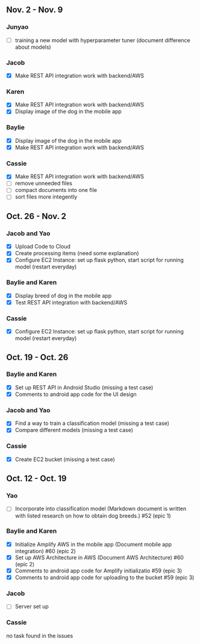 ## Nov. 2 - Nov. 9
###  Junyao
- [ ] training a new model with hyperparameter tuner (document difference about models)

### Jacob
- [x] Make REST API integration work with backend/AWS

### Karen
- [x] Make REST API integration work with backend/AWS
- [x] Display image of the dog in the mobile app

### Baylie
- [x] Display image of the dog in the mobile app
- [x] Make REST API integration work with backend/AWS

### Cassie
- [x] Make REST API integration work with backend/AWS
- [ ] remove unneeded files
- [ ] compact documents into one file
- [ ] sort files more integently

## Oct. 26 - Nov. 2
### Jacob and Yao
- [x] Upload Code to Cloud
- [x] Create processing items (need some explanation)
- [x] Configure EC2 Instance: set up flask python, start script for running model (restart everyday)

### Baylie and Karen
- [x] Display breed of dog in the mobile app
- [x] Test REST API integration with backend/AWS

### Cassie
- [x] Configure EC2 Instance: set up flask python, start script for running model (restart everyday)

## Oct. 19 - Oct. 26
### Baylie and Karen
- [x] Set up REST API in Android Studio (missing a test case)
- [x] Comments to android app code for the UI design

### Jacob and Yao
- [x] Find a way to train a classification model (missing a test case)
- [x] Compare different models (missing a test case)

### Cassie
- [x] Create EC2 bucket (missing a test case)

## Oct. 12 - Oct. 19
### Yao 
- [ ] Incorporate into classification model (Markdown document is written with listed research on how to obtain dog breeds.) #52 (epic 1)

### Baylie and Karen
- [x] Initialize Amplify AWS in the mobile app (Document mobile app integration) #60 (epic 2)
- [x] Set up AWS Architecture in AWS (Document AWS Architecture) #60 (epic 2)
- [x] Comments to android app code for Amplify initializatio #59 (epic 3)
- [x] Comments to android app code for uploading to the bucket #59 (epic 3)

### Jacob
- [ ] Server set up

### Cassie
no task found in the issues

